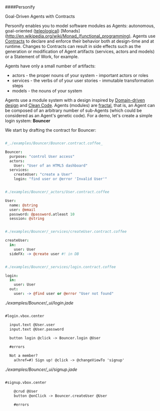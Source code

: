 ####Personify

Goal-Driven Agents with Contracts

Personify enables you to model software modules as Agents: autonomous, goal-oriented ([teleological](http://en.wikipedia.org/wiki/Teleology)) [Monads](http://en.wikipedia.org/wiki/Monad_(functional_programming).
Agents use [Contracts](http://en.wikipedia.org/wiki/Design_by_contract) to declare and enforce their behavior both at design-time and at runtime.  Changes to Contracts can result in side effects such as the generation or modification of Agent artifacts (services, actors and models) or a Statement of Work, for example.

Agents have only a small number of artifacts:
  * actors - the proper nouns of your system - important actors or roles
  * services - the verbs of of your user stories - immutable transformation steps
  * models - the nouns of your system 

Agents use a module system with a design inspired by [Domain-driven design](http://en.wikipedia.org/wiki/Domain-driven_design) and [Clean Code](http://www.amazon.com/Clean-Code-Handbook-Software-Craftsmanship/dp/0132350882). Agents (modules) are [fractal](http://erg4146.casaccia.enea.it/wwwerg26701/gad-pe02.htm), that is, an Agent can be composed of an arbitrary number of sub-Agents (which could be considered as an Agent's genetic code). For a demo, let's create a simple login system: **Bouncer**

We start by drafting the contract for Bouncer:

```coffeescript

#_./examples/Bouncer/Bouncer.contract.coffee_

Bouncer:
  purpose: "control User access"
  actors:  
    User: "User of an HTML5 dashboard"
  services:    
    createUser: "create a User"      
    login: "find user or @error 'Invalid User'"
```

```coffeescript

#./examples/Bouncer/_actors/User.contract.coffee

User:
  name: @string
  user: @email 
  password: @password.atleast 10
  session: @string
```

```coffeescript

#./examples/Bouncer/_services/createUser.contract.coffee

createUser:      
  in: 
    user: User
  sideFX: -> @create user #! in DB
```

```coffeescript

#./examples/Bouncer/_services/login.contract.coffee

login:
  in: 
    user: User
  out:
    user: -> @find user or @error "User not found"
```

*./examples/Bouncer/_ui/login.jade*

```HTML

#login.vbox.center

  input.text @User.user
  input.text @User.password 

  button login @click -> Bouncer.login @User
   
  #errors

  Not a member?  
    a(href=#) Sign up! @click -> @changeViewTo 'signup'

```

*./examples/Bouncer/_ui/signup.jade*

```HTML

#signup.vbox.center

    @crud @User
    button @onClick -> Bouncer.createUser @User

    #errors          

```



